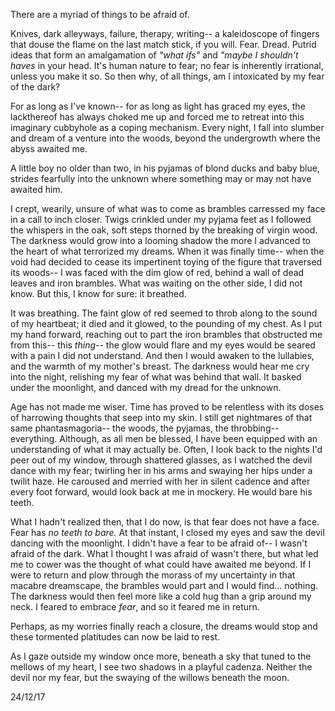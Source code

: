 

There are a myriad of things to be afraid of.

Knives, dark alleyways, failure, therapy, writing-- a kaleidoscope of fingers that douse the flame on the last match stick, if you will. Fear. Dread. Putrid ideas that form an amalgamation of *"what ifs"* and *"maybe I shouldn't haves*  in your head. It's human nature to fear; no fear is inherently irrational, unless you make it so. So then why, of all things, am I intoxicated by my fear of the dark?

For as long as I've known-- for as long as light has graced my eyes, the lackthereof has always choked me up and forced me to retreat into this imaginary cubbyhole as a coping mechanism. Every night, I fall into slumber and dream of a venture into the woods, beyond the undergrowth where the abyss awaited me.

 A little boy no older than two, in his pyjamas of blond ducks and baby blue, strides fearfully into the unknown where something may or may not have awaited him. 

I crept, wearily, unsure of what was to come as brambles carressed my face in a call to inch closer. Twigs crinkled under my pyjama feet as I followed the whispers in the oak, soft steps thorned by the breaking of virgin wood. The darkness would grow into a looming shadow the more I advanced to the heart of what terrorized my dreams.
When it was finally time-- when the void had decided to cease its impertinent toying of the figure that traversed its woods-- I was faced with the dim glow of red, behind a wall of dead leaves and iron brambles. What was waiting on the other side, I did not know. But this, I know for sure: it breathed.

 It was breathing. The faint glow of red seemed to throb along to the sound of my heartbeat; it died and it glowed, to the pounding of my chest. As I put my hand forward, reaching out to part the iron brambles that obstructed me from this-- this *thing*-- the glow would flare and my eyes would be seared with a pain I did not understand. And then I would awaken to the lullabies, and the warmth of my mother's breast. The darkness would hear me cry into the night, relishing my fear of what was behind that wall. It basked under the moonlight, and danced with my dread for the unknown.

Age has not made me wiser. Time has proved to be relentless with its doses of
harrowing thoughts that seep into my skin. I still get nightmares of that same phantasmagoria-- the woods, the pyjamas, the throbbing-- everything. Although, as all men be blessed, I have been equipped with an understanding of what it may actually be. Often, I look back to the nights I'd peer out of my window, through shattered glasses, as I watched the devil dance with my fear; twirling her in his arms and swaying her hips under a twilit haze. He caroused and merried with her in silent cadence and after every foot forward, would look back at me in mockery. He would bare his teeth. 

What I hadn't realized then, that I do now, is that fear does not have a face. Fear has *no teeth to bare.* At that instant, I closed my eyes and saw the devil dancing with the moonlight. I didn't have a fear to be afraid of-- I wasn't afraid of the dark. What I thought I was afraid of wasn't there, but what led me to cower was the thought of what could have awaited me beyond. If I were to return and plow through the morass of my uncertainty in that macabre dreamscape, the brambles would part and I would find... nothing. The darkness would then feel more like a cold hug than a grip around my neck. I feared to embrace _fear_, and so it feared me in return.

Perhaps, as my worries finally reach a closure, the dreams would stop and these tormented platitudes can now be laid to rest. 

As I gaze outside my window once more, beneath a sky that tuned to the mellows of my heart, I see two shadows in a playful cadenza. Neither the devil nor my fear, but the swaying of the willows beneath the moon.




24/12/17


